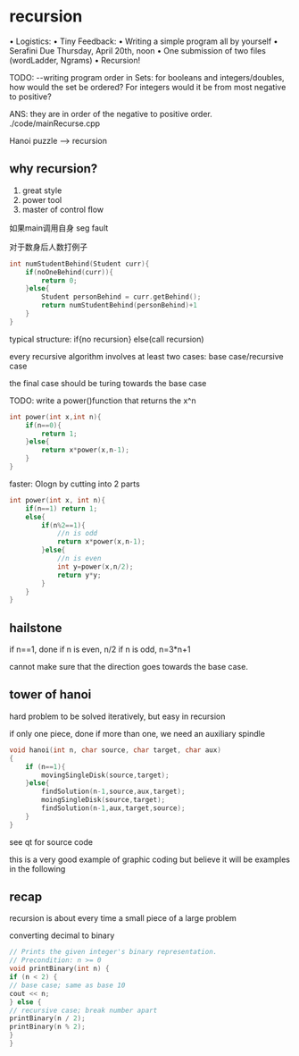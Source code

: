 # recursion
• Logistics:
• Tiny Feedback:
• Writing a simple program all by yourself
• Serafini Due Thursday, April 20th, noon
• One submission of two files (wordLadder, Ngrams)
• Recursion!

TODO:
--writing program 
order in Sets: for booleans and integers/doubles, how would the set be ordered? For integers would it be from most negative to positive?

ANS: they are in order of the negative to positive order.
./code/mainRecurse.cpp

Hanoi puzzle --> recursion

## why recursion?
1. great style 
2. power tool
3. master of control flow

如果main调用自身 seg fault


对于数身后人数打例子
```c
int numStudentBehind(Student curr){
    if(noOneBehind(curr)){
        return 0;
    }else{
        Student personBehind = curr.getBehind();
        return numStudentBehind(personBehind)+1
    }
}
```
typical structure: if{no recursion} else(call recursion)

every recursive algorithm involves at least two cases: base case/recursive case

the final case should be turing towards the base case

TODO: write a power()function that returns the x^n

```c
int power(int x,int n){
    if(n==0){
        return 1;
    }else{
        return x*power(x,n-1);
    }
}
```

faster: Ologn by cutting into 2 parts
```c
int power(int x, int n){
    if(n==1) return 1;
    else{
        if(n%2==1){
            //n is odd
            return x*power(x,n-1);
        }else{
            //n is even
            int y=power(x,n/2);
            return y*y;
        }
    }
}

```
## hailstone 
if n==1, done
if n is even, n/2
if n is odd, n=3*n+1

cannot make sure that the direction goes towards the base case.


## tower of hanoi
hard problem to be solved iteratively, but easy in recursion

if only one piece, done
if more than one, we need an auxiliary spindle

```c
void hanoi(int n, char source, char target, char aux)
{
    if (n==1){
        movingSingleDisk(source,target);
    }else{
        findSolution(n-1,source,aux,target);
        moingSingleDisk(source,target);
        findSolution(n-1,aux,target,source);
    }
}
```

see qt for source code

this is a very good example of graphic coding but believe it will be examples in the following

## recap
recursion is about every time a small piece of a large problem

converting decimal to binary
```c
// Prints the given integer's binary representation.
// Precondition: n >= 0
void printBinary(int n) {
if (n < 2) {
// base case; same as base 10
cout << n;
} else {
// recursive case; break number apart
printBinary(n / 2);
printBinary(n % 2);
}
}
```